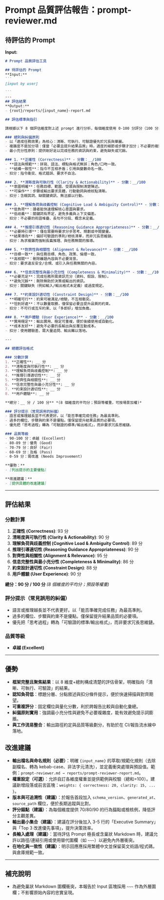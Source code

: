 # Prompt 品質評估報告：prompt-reviewer.md

## 待評估的 Prompt
**Input:**
~~~markdown
# Prompt 品質評估工具

## 待評估的 Prompt
**Input:**
```
[input by user]

```
---
## 評估結果
**Output:**
- {root}/reports/{input_name}-report.md

## 評估標準與指引

請根據以下 8 個評估維度對上述 prompt 進行分析，每個維度使用 0-100 分評分（100 分為滿分）。

### 總則與糾偏原則
- 以「達成任務效果」為核心：清晰、可執行、可驗證優先於冗長與華麗。
- 複雜度不是加分項：僅當「必要且提升結果品質」時，適度的細節或步驟才加分；不必要的複雜一律扣分。
- 最小充分性原則：提供剛好足以完成任務的資訊與約束，避免缺失或冗餘。

### 1. **正確性 (Correctness)** - 分數：__/100
- **語法與規範**：拼寫、語法、標點與格式無誤；角色/口吻一致。
- **結構一致性**：指令不互相矛盾；引用與變數命名一致。
- 扣分：指令衝突、格式錯誤、要求不自洽。

### 2. **清晰度與可執行性 (Clarity & Actionability)** - 分數：__/100
- **意圖明確**：任務目標、範圍、受眾與限制清楚陳述。
- **可操作**：步驟或輸出要求具體，行動動詞與檢核點清晰。
- 扣分：含糊其詞、缺關鍵資訊、無法據以行動。

### 3. **理解負荷與歧義控制 (Cognitive Load & Ambiguity Control)** - 分數：__/100
- **低負荷**：讀者能快速理解核心意圖與要求。
- **低歧義**：關鍵詞有界定，避免多義與上下文偏差。
- 扣分：不必要的術語堆疊、長句不分段、概念未定義。

### 4. **推理引導適切性 (Reasoning Guidance Appropriateness)** - 分數：__/100
- **必要時引導**：僅在需要時要求分步思考、規劃或中間變量。
- **結果導向**：偏好可驗證的準則/檢核清單，而非冗長思維鏈。
- 扣分：為求複雜而強制長篇推理、與任務無關的推導。

### 5. **對齊性與相關性 (Alignment & Relevance)** - 分數：__/100
- **目標一致**：與任務目標、角色、政策、倫理一致。
- **高相關**：刪除離題內容與不必要背景。
- 扣分：要求違反安全/合規、或引入與任務無關的內容。

### 6. **信息完整性與最小充分性 (Completeness & Minimality)** - 分數：__/100
- **必要充足**：完成任務所需資訊充分（資料、假設、限制）。
- **避免冗餘**：刪除無助於決策或輸出的資訊。
- 扣分：關鍵缺失（例如輸入/輸出格式未定義）或過度規定。

### 7. **約束設計適切性 (Constraint Design)** - 分數：__/100
- **明確可行**：約束可被滿足/檢驗，不互相衝突。
- **恰到好處**：不以數量取勝，僅保留必要且提升品質的約束。
- 扣分：不可行或互斥約束、以「多即好」增加負擔。

### 8. **用戶體驗 (User Experience)** - 分數：__/100
- **實用穩定**：輸出實用、穩定可重複，便於後續使用或自動化。
- **成本友好**：避免不必要的長輸出與反覆互動成本。
- 扣分：使用體驗差、需大量追問、輸出難以落地。

---

## 總體評估格式

### 分數計算
1. **正確性**: __ 分
2. **清晰度與可執行性**: __ 分  
3. **理解負荷與歧義控制**: __ 分
4. **推理引導適切性**: __ 分
5. **對齊性與相關性**: __ 分
6. **信息完整性與最小充分性**: __ 分
7. **約束設計適切性**: __ 分
8. **用戶體驗**: __ 分

**總分：__ 分 / 100 分** *(8 個維度的平均分；預設等權重，可按場景加權)*

### 評分提示（常見誤用的糾偏）
- 語言或推理越長並不代表更好。以「能否準確完成任務」為最高準則。
- 過多的欄位、步驟與約束不是優點。僅保留提升結果品質的必要項。
- 優先把「思考過程」轉為「可驗證的標準/輸出格式」，而非要求冗長思維鏈。

### 品質等級
- 90-100 分：卓越 (Excellent)
- 80-89 分：優秀 (Good)  
- 70-79 分：良好 (Fair)
- 60-69 分：及格 (Pass)
- 0-59 分：需改進 (Needs Improvement)

**優勢：**
- [列出提示的主要優點]

**改進建議：**
- [提供具體的改進建議]
~~~

---

## 評估結果

### 分數計算
1. **正確性 (Correctness)**: 93 分
2. **清晰度與可執行性 (Clarity & Actionability)**: 90 分  
3. **理解負荷與歧義控制 (Cognitive Load & Ambiguity Control)**: 89 分
4. **推理引導適切性 (Reasoning Guidance Appropriateness)**: 90 分
5. **對齊性與相關性 (Alignment & Relevance)**: 95 分
6. **信息完整性與最小充分性 (Completeness & Minimality)**: 86 分
7. **約束設計適切性 (Constraint Design)**: 88 分
8. **用戶體驗 (User Experience)**: 90 分

**總分：90 分 / 100 分** *(8 個維度的平均分；預設等權重)*

### 評分提示（常見誤用的糾偏）
- 語言或推理越長並不代表更好。以「能否準確完成任務」為最高準則。
- 過多的欄位、步驟與約束不是優點。僅保留提升結果品質的必要項。
- 優先把「思考過程」轉為「可驗證的標準/輸出格式」，而非要求冗長思維鏈。

### 品質等級
- **卓越 (Excellent)**

---

## 優勢
- **框架完整且聚焦結果**：以 8 維度+總則構成清楚的評估骨架，明確指向「清晰、可執行、可驗證」的結果。
- **認知負荷低**：標題分層、分點敘述與扣分條件提示，便於快速掃描與對齊期望。
- **可重複評分**：固定欄位與量化分數，利於跨報告比較與自動化彙總。
- **糾偏原則實用**：強調最小充分性與避免不必要複雜度，能有效避免提示詞膨脹。
- **與工作流易整合**：輸出路徑約定與品質等級劃分，有助於在 CI/報告流水線中落地。

## 改進建議
- **輸出檔名與命名規則（必要）**：明確 `{input_name}` 的萃取/規範化規則（去除副檔名、轉為 kebab-case、非法字元清洗），並定義衝突處理與預設值。範例：`prompt-reviewer.md → reports/prompt-reviewer-report.md`。
- **權重設定（可選）**：允許自訂各維度權重並提供範例與校驗（總和=100）。建議新增段落或前言區塊：`weights: { correctness: 20, clarity: 15, ... }`。
- **版本與可追溯性（建議）**：於報告首段加入 `schema_version`、`generated_at`、`source_path` 欄位，便於長期追蹤與比對。
- **評分錨點（建議）**：為每個維度提供 70/80/90 的行為錨點或檢核例，降低評分主觀差異。
- **輸出最小集合（建議）**：建議在評分後加入 3-5 行的「Executive Summary」與「Top 3 改進優先事項」，提升決策效率。
- **長輸入處理（建議）**：當待評估 Prompt 極長或含巢狀 Markdown 時，建議允許以路徑/連結引用或使用替代圍欄（如 `~~~`）以避免內外層衝突。
- **在地化與一致性（建議）**：明示回應應採用繁體中文並保留英文術語/程式碼，與倉庫規範一致。

---

## 補充說明
- 為避免巢狀 Markdown 圍欄衝突，本報告於 Input 區塊採用 `~~~` 作為外層圍欄；不影響原始內容的忠實呈現。

